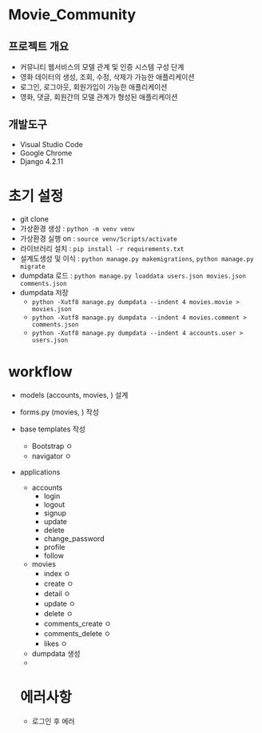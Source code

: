# Movie_Community

## 프로젝트 개요
- 커뮤니티 웹서비스의 모델 관계 및 인증 시스템 구성 단계
- 영화 데이터의 생성, 조회, 수정, 삭제가 가능한 애플리케이션
- 로그인, 로그아웃, 회원가입이 가능한 애플리케이션
- 영화, 댓글, 회원간의 모델 관계가 형성된 애플리케이션

## 개발도구
- Visual Studio Code
- Google Chrome
- Django 4.2.11


# 초기 설정
- git clone
- 가상환경 생성 : `python -m venv venv`
- 가상환경 실행 on : `source venv/Scripts/activate`
- 라이브러리 설치 : `pip install -r requirements.txt`
- 설계도생성 및 이식 : `python manage.py makemigrations`, `python manage.py migrate`
- dumpdata 로드 : `python manage.py loaddata users.json movies.json comments.json`
- dumpdata 저장
  - `python -Xutf8 manage.py dumpdata --indent 4 movies.movie > movies.json`
  - `python -Xutf8 manage.py dumpdata --indent 4 movies.comment > comments.json`
  - `python -Xutf8 manage.py dumpdata --indent 4 accounts.user > users.json`

# workflow
- models (accounts, movies, ) 설계
- forms.py (movies, ) 작성
- base templates 작성
  - Bootstrap ㅇ
  - navigator ㅇ
- applications
  - accounts
    - login
    - logout
    - signup
    - update
    - delete
    - change_password
    - profile
    - follow
  - movies
    - index ㅇ
    - create ㅇ
    - detail ㅇ
    - update ㅇ
    - delete ㅇ
    - comments_create ㅇ
    - comments_delete ㅇ
    - likes ㅇ
  - dumpdata 생성
  - 


  # 에러사항
  - 로그인 후 에러
  